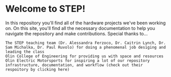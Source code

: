 # Welcome to STEP!

In this repository you'll find all of the hardware projects we've been working on. On this site, you'll find all the necessary documentation to help you navigate the repository and make contributions.
Special thanks to...

    The STEP teaching team (Dr. Alessandra Ferzoco, Dr. Caitrin Lynch, Dr. Sam Michalka, Dr. Paul Ruvolo) for doing a phenomenal job desiging and leading the class
    Olin College of Engineering for providing us with space and resources
    Olin Electric Motorsports for inspiring a lot of our repository infrastructure, documentation, and workflow (check out their respoitory by clicking here)
